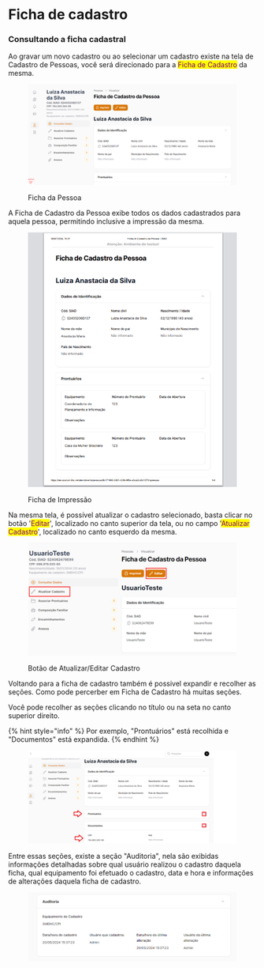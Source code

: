 # Ficha de cadastro

### Consultando a ficha cadastral

Ao gravar um novo cadastro ou ao selecionar um cadastro existe na tela de Cadastro de Pessoas, você será direcionado para a <mark style="color:purple;">Ficha de Cadastro</mark> da mesma.

<figure><img src="../.gitbook/assets/image (3) (1) (1).png" alt=""><figcaption><p>Ficha da Pessoa</p></figcaption></figure>

A Ficha de Cadastro da Pessoa exibe todos os dados cadastrados para aquela pessoa, permitindo inclusive a impressão da mesma.

<figure><img src="../.gitbook/assets/image (2) (1) (1) (1) (1).png" alt=""><figcaption><p>Ficha de Impressão</p></figcaption></figure>



Na mesma tela, é possível atualizar o cadastro selecionado, basta clicar no botão '<mark style="color:purple;">Editar</mark>', localizado no canto superior da tela, ou no campo '<mark style="color:purple;">Atualizar Cadastro</mark>', localizado no canto esquerdo da mesma.



<figure><img src="../.gitbook/assets/image (42).png" alt=""><figcaption><p>Botão de Atualizar/Editar  Cadastro</p></figcaption></figure>

Voltando para a ficha de cadastro também é possivel expandir e recolher as seções. Como pode percerber em Ficha de Cadastro há muitas seções.&#x20;

Você pode recolher as seções clicando no título ou na seta no canto superior direito.&#x20;

{% hint style="info" %}
Por exemplo, "Prontuários" está recolhida e "Documentos" está expandida.
{% endhint %}

<figure><img src="../.gitbook/assets/image (3) (1).png" alt=""><figcaption></figcaption></figure>



Entre essas seções, existe a seção "Auditoria", nela são exibidas informações detalhadas sobre qual usuário realizou o cadastro daquela ficha, qual equipamento foi efetuado o cadastro, data e hora  e informações de alterações daquela ficha de cadastro.

<figure><img src="../.gitbook/assets/image (4) (1).png" alt=""><figcaption></figcaption></figure>
